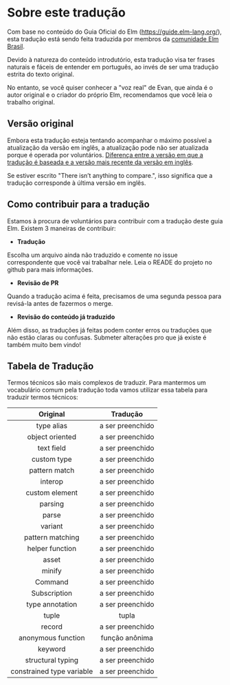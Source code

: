 # Sobre este tradução

Com base no conteúdo do Guia Oficial do Elm (https://guide.elm-lang.org/), esta tradução está sendo feita traduzida por membros da [comunidade Elm Brasil](https://t.me/elmbrasil).

Devido à natureza do conteúdo introdutório, esta tradução visa ter frases naturais e fáceis de entender em português, ao invés de ser uma tradução estrita do texto original.

No entanto, se você quiser conhecer a "voz real" de Evan, que ainda é o autor original e o criador do próprio Elm, recomendamos que você leia o trabalho original.

## Versão original

Embora esta tradução esteja tentando acompanhar o máximo possível a atualização da versão em inglês, a atualização pode não ser atualizada porque é operada por voluntários.
[Diferença entre a versão em que a tradução é baseada e a versão mais recente da versão em inglês](https://github.com/evancz/guide.elm-lang.org/compare/master...466516e62007db370c9277ea62be7dea3c644b70).

Se estiver escrito "There isn’t anything to compare.", isso significa que a tradução corresponde à última versão em inglês.

## Como contribuir para a tradução

Estamos à procura de voluntários para contribuir com a tradução deste guia Elm.
Existem 3 maneiras de contribuir:

- __Tradução__

Escolha um arquivo ainda não traduzido e comente no issue correspondente que você vai trabalhar nele. Leia o READE do projeto no github para mais informações.

- __Revisão de PR__

Quando a tradução acima é feita, precisamos de uma segunda pessoa para revisá-la antes de fazermos o merge.

- __Revisão do conteúdo já traduzido__

Além disso, as traduções já feitas podem conter erros ou traduções que não estão claras ou confusas. Submeter alterações pro que já existe é também muito bem vindo!

## Tabela de Tradução

Termos técnicos são mais complexos de traduzir. Para mantermos um vocabulário comum pela tradução toda vamos utilizar essa tabela para traduzir termos técnicos:

| Original                    | Tradução                    |
|:---------------------------:|:---------------------------:|
| type alias                  | a ser preenchido |
| object oriented             | a ser preenchido |
| text field                  | a ser preenchido |
| custom type                 | a ser preenchido |
| pattern match               | a ser preenchido |
| interop                     | a ser preenchido |
| custom element              | a ser preenchido |
| parsing                     | a ser preenchido |
| parse                       | a ser preenchido |
| variant                     | a ser preenchido |
| pattern matching            | a ser preenchido |
| helper function             | a ser preenchido |
| asset                       | a ser preenchido |
| minify                      | a ser preenchido |
| Command                     | a ser preenchido |
| Subscription                | a ser preenchido |
| type annotation             | a ser preenchido |
| tuple                       | tupla |
| record                      | a ser preenchido |
| anonymous function          | função anônima |
| keyword                     | a ser preenchido |
| structural typing           | a ser preenchido |
| constrained type variable   | a ser preenchido |
